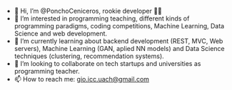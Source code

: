 - 👋 Hi, I’m @PonchoCeniceros, rookie developer 👨‍💻
- 👀 I’m interested in programming teaching, different kinds of programming paradigms, coding competitions, Machine Learning, Data Science and web development.
- 🌱 I’m currently learning about backend development (REST, MVC, Web servers), Machine Learning (GAN, aplied NN models) and Data Science techniques (clustering, recommendation systems).
- 💞️ I’m looking to collaborate on tech startups and universities as programming teacher.
- 📫 How to reach me: gio.icc.uach@gmail.com

<!---
PonchoCeniceros/PonchoCeniceros is a ✨ special ✨ repository because its `README.md` (this file) appears on your GitHub profile.
You can click the Preview link to take a look at your changes.
--->
